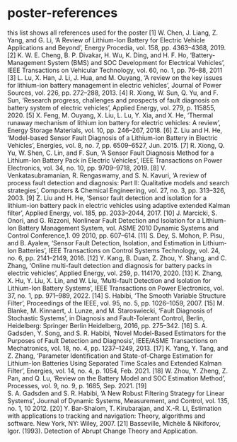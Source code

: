 # poster-references
this list shows all references used for the poster 
[1]	W. Chen, J. Liang, Z. Yang, and G. Li, ‘A Review of Lithium-Ion Battery for Electric Vehicle Applications and Beyond’, Energy Procedia, vol. 158, pp. 4363–4368, 2019.
[2]	K. W. E. Cheng, B. P. Divakar, H. Wu, K. Ding, and H. F. Ho, ‘Battery-Management System (BMS) and SOC Development for Electrical Vehicles’, IEEE Transactions on Vehicular Technology, vol. 60, no. 1, pp. 76–88, 2011
[3]	L. Lu, X. Han, J. Li, J. Hua, and M. Ouyang, ‘A review on the key issues for lithium-ion battery management in electric vehicles’, Journal of Power Sources, vol. 226, pp. 272–288, 2013.
[4]	R. Xiong, W. Sun, Q. Yu, and F. Sun, ‘Research progress, challenges and prospects of fault diagnosis on battery system of electric vehicles’, Applied Energy, vol. 279, p. 115855, 2020.
[5]	X. Feng, M. Ouyang, X. Liu, L. Lu, Y. Xia, and X. He, ‘Thermal runaway mechanism of lithium ion battery for electric vehicles: A review’, Energy Storage Materials, vol. 10, pp. 246–267, 2018.
[6]	Z. Liu and H. He, ‘Model-based Sensor Fault Diagnosis of a Lithium-ion Battery in Electric Vehicles’, Energies, vol. 8, no. 7, pp. 6509–6527, Jun. 2015.
[7]	R. Xiong, Q. Yu, W. Shen, C. Lin, and F. Sun, ‘A Sensor Fault Diagnosis Method for a Lithium-Ion Battery Pack in Electric Vehicles’, IEEE Transactions on Power Electronics, vol. 34, no. 10, pp. 9709–9718, 2019.
[8]	V. Venkatasubramanian, R. Rengaswamy, and S. N. Kavuri, ‘A review of process fault detection and diagnosis: Part II: Qualitative models and search strategies’, Computers & Chemical Engineering, vol. 27, no. 3, pp. 313–326, 2003.
[9]	Z. Liu and H. He, ‘Sensor fault detection and isolation for a lithium-ion battery pack in electric vehicles using adaptive extended Kalman filter’, Applied Energy, vol. 185, pp. 2033–2044, 2017.
[10]	J. Marcicki, S. Onori, and G. Rizzoni, Nonlinear Fault Detection and Isolation for a Lithium-Ion Battery Management System, vol. ASME 2010 Dynamic Systems and Control Conference,1. 09 2010, pp. 607–614.
[11]	S. Dey, S. Mohon, P. Pisu, and B. Ayalew, ‘Sensor Fault Detection, Isolation, and Estimation in Lithium-Ion Batteries’, IEEE Transactions on Control Systems Technology, vol. 24, no. 6, pp. 2141–2149, 2016.
[12]	Y. Kang, B. Duan, Z. Zhou, Y. Shang, and C. Zhang, ‘Online multi-fault detection and diagnosis for battery packs in electric vehicles’, Applied Energy, vol. 259, p. 114170, 2020.
[13]	K. Zhang, X. Hu, Y. Liu, X. Lin, and W. Liu, ‘Multi-fault Detection and Isolation for Lithium-Ion Battery Systems’, IEEE Transactions on Power Electronics, vol. 37, no. 1, pp. 971–989, 2022.
[14]	S. Habibi, ‘The Smooth Variable Structure Filter’, Proceedings of the IEEE, vol. 95, no. 5, pp. 1026–1059, 2007.
[15]	M. Blanke, M. Kinnaert, J. Lunze, and M. Staroswiecki, ‘Fault Diagnosis of Stochastic Systems’, in Diagnosis and Fault-Tolerant Control, Berlin, Heidelberg: Springer Berlin Heidelberg, 2016, pp. 275–342.
[16]	S. A. Gadsden, Y. Song, and S. R. Habibi, ‘Novel Model-Based Estimators for the Purposes of Fault Detection and Diagnosis’, IEEE/ASME Transactions on Mechatronics, vol. 18, no. 4, pp. 1237–1249, 2013.
[17]	K. Yang, Y. Tang, and Z. Zhang, ‘Parameter Identification and State-of-Charge Estimation for Lithium-Ion Batteries Using Separated Time Scales and Extended Kalman Filter’, Energies, vol. 14, no. 4, p. 1054, Feb. 2021.
[18]	W. Zhou, Y. Zheng, Z. Pan, and Q. Lu, ‘Review on the Battery Model and SOC Estimation Method’, Processes, vol. 9, no. 9, p. 1685, Sep. 2021.
[19]	
S. A. Gadsden and S. R. Habibi, ‘A New Robust Filtering Strategy for Linear Systems’, Journal of Dynamic Systems, Measurement, and Control, vol. 135, no. 1, 10 2012.
[20]	Y. Bar-Shalom, T. Kirubarajan, and X.-R. Li, Estimation with applications to tracking and navigation: Theory, algorithms and software. New York, NY: Wiley, 2007.
[21]	Basseville, Michèle & Nikiforov, Igor. (1993). Detection of Abrupt Change Theory and Application.

